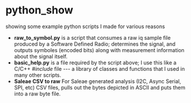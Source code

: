 # python_show
showing some example python scripts I made for various reasons

* **raw_to_symbol.py** is a script that consumes a raw iq sample file produced by a Software Defined Radio; determines the signal, and outputs symboles (encoded bits) along with measurement information about the signal itself.
* **basic_help.py** is a file required by the script above; I use this like a C/C++ *#include* file --- a library of classes and functions that I used in many other scripts. 
* **Saleae CSV to raw** For Saleae generated analysis (I2C, Async Serial, SPI, etc) CSV files, pulls out the bytes depicted in ASCII and puts them into a raw byte file.
